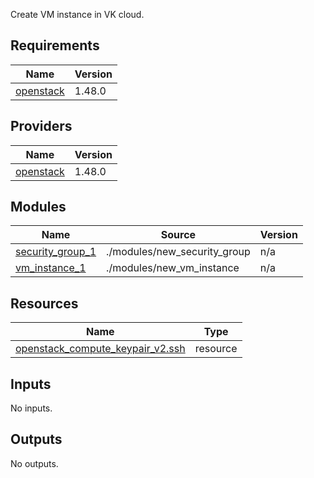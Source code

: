 Create VM instance in VK cloud.

## Requirements

| Name | Version |
|------|---------|
| <a name="requirement_openstack"></a> [openstack](#requirement\_openstack) | 1.48.0 |

## Providers

| Name | Version |
|------|---------|
| <a name="provider_openstack"></a> [openstack](#provider\_openstack) | 1.48.0 |

## Modules

| Name | Source | Version |
|------|--------|---------|
| <a name="module_security_group_1"></a> [security\_group\_1](#module\_security\_group\_1) | ./modules/new_security_group | n/a |
| <a name="module_vm_instance_1"></a> [vm\_instance\_1](#module\_vm\_instance\_1) | ./modules/new_vm_instance | n/a |

## Resources

| Name | Type |
|------|------|
| [openstack_compute_keypair_v2.ssh](https://registry.terraform.io/providers/terraform-provider-openstack/openstack/1.48.0/docs/resources/compute_keypair_v2) | resource |

## Inputs

No inputs.

## Outputs

No outputs.
